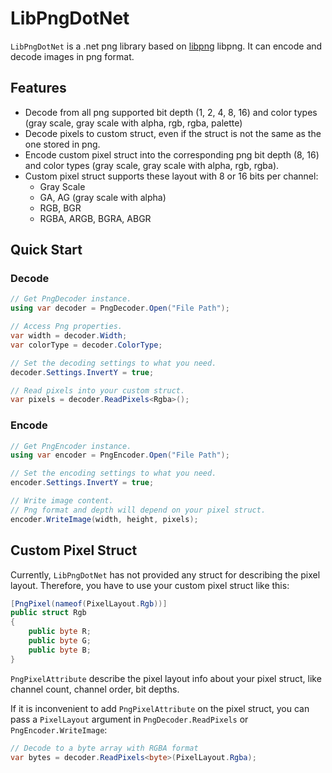 # LibPngDotNet

`LibPngDotNet` is a .net png library based on [libpng](https://github.com/glennrp/libpng) libpng. It can encode and decode images in png format.

## Features

* Decode from all png supported bit depth (1, 2, 4, 8, 16) and color types (gray scale, gray scale with alpha, rgb, rgba, palette)
* Decode pixels to custom struct, even if the struct is not the same as the one stored in png. 
* Encode custom pixel struct into the corresponding png bit depth (8, 16) and color types  (gray scale, gray scale with alpha, rgb, rgba).
* Custom pixel struct supports these layout with 8 or 16 bits per channel:
    * Gray Scale
    * GA, AG (gray scale with alpha)
    * RGB, BGR
    * RGBA, ARGB, BGRA, ABGR

## Quick Start

### Decode

```c#
// Get PngDecoder instance.
using var decoder = PngDecoder.Open("File Path");

// Access Png properties.
var width = decoder.Width;
var colorType = decoder.ColorType;

// Set the decoding settings to what you need.
decoder.Settings.InvertY = true;

// Read pixels into your custom struct.
var pixels = decoder.ReadPixels<Rgba>();
```

### Encode

```c#
// Get PngEncoder instance.
using var encoder = PngEncoder.Open("File Path");

// Set the encoding settings to what you need.
encoder.Settings.InvertY = true;

// Write image content.
// Png format and depth will depend on your pixel struct.
encoder.WriteImage(width, height, pixels);
```

## Custom Pixel Struct

Currently, `LibPngDotNet` has not provided any struct for describing the pixel layout. Therefore, you have to use your custom pixel struct like this:

```c#
[PngPixel(nameof(PixelLayout.Rgb))]
public struct Rgb
{
    public byte R;
    public byte G;
    public byte B;
}
```

`PngPixelAttribute` describe the pixel layout info about your pixel struct, like channel count, channel order, bit depths.

If it is inconvenient to add `PngPixelAttribute` on the pixel struct, you can pass a `PixelLayout` argument in `PngDecoder.ReadPixels` or `PngEncoder.WriteImage`:

```c#
// Decode to a byte array with RGBA format
var bytes = decoder.ReadPixels<byte>(PixelLayout.Rgba);
```



